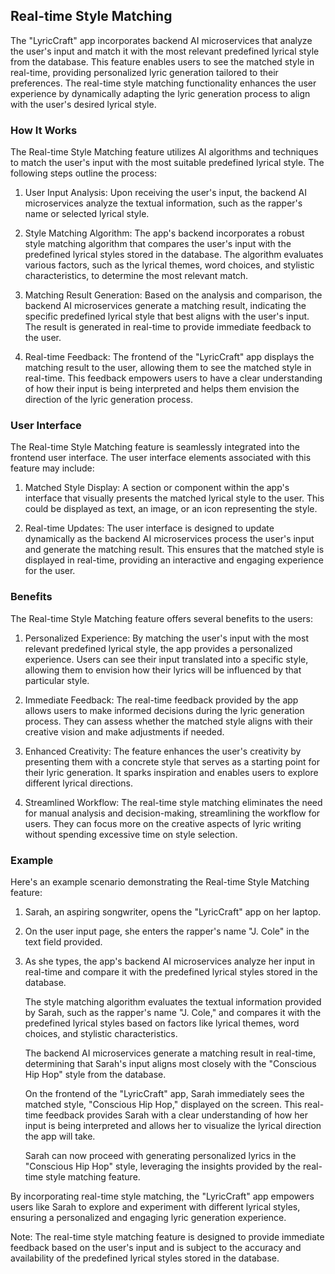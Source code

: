 ## Real-time Style Matching

The "LyricCraft" app incorporates backend AI microservices that analyze the user's input and match it with the most relevant predefined lyrical style from the database. This feature enables users to see the matched style in real-time, providing personalized lyric generation tailored to their preferences. The real-time style matching functionality enhances the user experience by dynamically adapting the lyric generation process to align with the user's desired lyrical style.

### How It Works

The Real-time Style Matching feature utilizes AI algorithms and techniques to match the user's input with the most suitable predefined lyrical style. The following steps outline the process:

1. User Input Analysis: Upon receiving the user's input, the backend AI microservices analyze the textual information, such as the rapper's name or selected lyrical style.

2. Style Matching Algorithm: The app's backend incorporates a robust style matching algorithm that compares the user's input with the predefined lyrical styles stored in the database. The algorithm evaluates various factors, such as the lyrical themes, word choices, and stylistic characteristics, to determine the most relevant match.

3. Matching Result Generation: Based on the analysis and comparison, the backend AI microservices generate a matching result, indicating the specific predefined lyrical style that best aligns with the user's input. The result is generated in real-time to provide immediate feedback to the user.

4. Real-time Feedback: The frontend of the "LyricCraft" app displays the matching result to the user, allowing them to see the matched style in real-time. This feedback empowers users to have a clear understanding of how their input is being interpreted and helps them envision the direction of the lyric generation process.

### User Interface

The Real-time Style Matching feature is seamlessly integrated into the frontend user interface. The user interface elements associated with this feature may include:

1. Matched Style Display: A section or component within the app's interface that visually presents the matched lyrical style to the user. This could be displayed as text, an image, or an icon representing the style.

2. Real-time Updates: The user interface is designed to update dynamically as the backend AI microservices process the user's input and generate the matching result. This ensures that the matched style is displayed in real-time, providing an interactive and engaging experience for the user.

### Benefits

The Real-time Style Matching feature offers several benefits to the users:

1. Personalized Experience: By matching the user's input with the most relevant predefined lyrical style, the app provides a personalized experience. Users can see their input translated into a specific style, allowing them to envision how their lyrics will be influenced by that particular style.

2. Immediate Feedback: The real-time feedback provided by the app allows users to make informed decisions during the lyric generation process. They can assess whether the matched style aligns with their creative vision and make adjustments if needed.

3. Enhanced Creativity: The feature enhances the user's creativity by presenting them with a concrete style that serves as a starting point for their lyric generation. It sparks inspiration and enables users to explore different lyrical directions.

4. Streamlined Workflow: The real-time style matching eliminates the need for manual analysis and decision-making, streamlining the workflow for users. They can focus more on the creative aspects of lyric writing without spending excessive time on style selection.

### Example

Here's an example scenario demonstrating the Real-time Style Matching feature:

1. Sarah, an aspiring songwriter, opens the "LyricCraft" app on her laptop.
2. On the user input page, she enters the rapper's name "J. Cole" in the text field provided.
3. As she types, the app's backend AI microservices analyze her input in real-time and compare it with the predefined lyrical styles stored in the database.

    The style matching algorithm evaluates the textual information provided by Sarah, such as the rapper's name "J. Cole," and compares it with the predefined lyrical styles based on factors like lyrical themes, word choices, and stylistic characteristics.

    The backend AI microservices generate a matching result in real-time, determining that Sarah's input aligns most closely with the "Conscious Hip Hop" style from the database.

    On the frontend of the "LyricCraft" app, Sarah immediately sees the matched style, "Conscious Hip Hop," displayed on the screen. This real-time feedback provides Sarah with a clear understanding of how her input is being interpreted and allows her to visualize the lyrical direction the app will take.

    Sarah can now proceed with generating personalized lyrics in the "Conscious Hip Hop" style, leveraging the insights provided by the real-time style matching feature.

By incorporating real-time style matching, the "LyricCraft" app empowers users like Sarah to explore and experiment with different lyrical styles, ensuring a personalized and engaging lyric generation experience.

Note: The real-time style matching feature is designed to provide immediate feedback based on the user's input and is subject to the accuracy and availability of the predefined lyrical styles stored in the database.